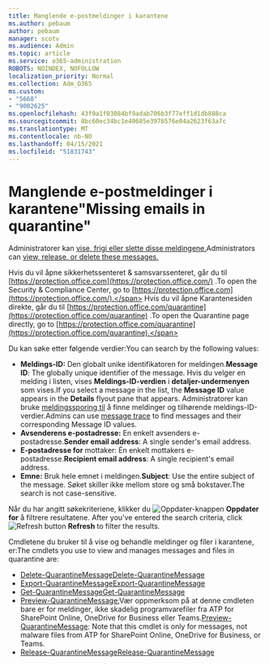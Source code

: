 ```yaml
---
title: Manglende e-postmeldinger i karantene
ms.author: pebaum
author: pebaum
manager: scotv
ms.audience: Admin
ms.topic: article
ms.service: o365-administration
ROBOTS: NOINDEX, NOFOLLOW
localization_priority: Normal
ms.collection: Adm_O365
ms.custom:
- "5668"
- "9002625"
ms.openlocfilehash: 43f9a1f03084bf9adab706b3f77eff1d1db888ca
ms.sourcegitcommit: 8bc60ec34bc1e40685e3976576e04a2623f63a7c
ms.translationtype: MT
ms.contentlocale: nb-NO
ms.lasthandoff: 04/15/2021
ms.locfileid: "51831743"
---
```

# <a name="missing-emails-in-quarantine"></a><span data-ttu-id="ae904-102">Manglende e-postmeldinger i karantene"</span><span class="sxs-lookup"><span data-stu-id="ae904-102">Missing emails in quarantine"</span></span>

<span data-ttu-id="ae904-103">Administratorer kan [vise, frigi eller slette disse meldingene.](https://docs.microsoft.com/microsoft-365/security/office-365-security/manage-quarantined-messages-and-files?view=o365-worldwide)</span><span class="sxs-lookup"><span data-stu-id="ae904-103">Administrators can [view, release, or delete these messages.](https://docs.microsoft.com/microsoft-365/security/office-365-security/manage-quarantined-messages-and-files?view=o365-worldwide)</span></span>

<span data-ttu-id="ae904-104">Hvis du vil åpne sikkerhetssenteret & samsvarssenteret, går du til [https://protection.office.com](https://protection.office.com/) .</span><span class="sxs-lookup"><span data-stu-id="ae904-104">To open the Security & Compliance Center, go to [https://protection.office.com](https://protection.office.com/).</span></span> <span data-ttu-id="ae904-105">Hvis du vil åpne Karantenesiden direkte, går du til [https://protection.office.com/quarantine](https://protection.office.com/quarantine) .</span><span class="sxs-lookup"><span data-stu-id="ae904-105">To open the Quarantine page directly, go to [https://protection.office.com/quarantine](https://protection.office.com/quarantine).</span></span>  

<span data-ttu-id="ae904-106">Du kan søke etter følgende verdier:</span><span class="sxs-lookup"><span data-stu-id="ae904-106">You can search by the following values:</span></span>  

- <span data-ttu-id="ae904-107">**Meldings-ID:** Den globalt unike identifikatoren for meldingen.</span><span class="sxs-lookup"><span data-stu-id="ae904-107">**Message ID**: The globally unique identifier of the message.</span></span> <span data-ttu-id="ae904-108">Hvis du velger en melding i listen, vises  **Meldings-ID-verdien**  i  **detaljer-undermenyen**  som vises.</span><span class="sxs-lookup"><span data-stu-id="ae904-108">If you select a message in the list, the  **Message ID**  value appears in the  **Details**  flyout pane that appears.</span></span> <span data-ttu-id="ae904-109">Administratorer kan bruke [meldingssporing til](https://docs.microsoft.com/microsoft-365/security/office-365-security/message-trace-scc?view=o365-worldwide) å finne meldinger og tilhørende meldings-ID-verdier.</span><span class="sxs-lookup"><span data-stu-id="ae904-109">Admins can use [message trace](https://docs.microsoft.com/microsoft-365/security/office-365-security/message-trace-scc?view=o365-worldwide) to find messages and their corresponding Message ID values.</span></span>
- <span data-ttu-id="ae904-110">**Avsenderens e-postadresse:** En enkelt avsenders e-postadresse.</span><span class="sxs-lookup"><span data-stu-id="ae904-110">**Sender email address**: A single sender's email address.</span></span>
- <span data-ttu-id="ae904-111">**E-postadresse for** mottaker: Én enkelt mottakers e-postadresse.</span><span class="sxs-lookup"><span data-stu-id="ae904-111">**Recipient email address**: A single recipient's email address.</span></span>
- <span data-ttu-id="ae904-112">**Emne:** Bruk hele emnet i meldingen.</span><span class="sxs-lookup"><span data-stu-id="ae904-112">**Subject**: Use the entire subject of the message.</span></span> <span data-ttu-id="ae904-113">Søket skiller ikke mellom store og små bokstaver.</span><span class="sxs-lookup"><span data-stu-id="ae904-113">The search is not case-sensitive.</span></span>

<span data-ttu-id="ae904-114">Når du har angitt søkekriteriene, klikker du ![ Oppdater-knappen ](https://docs.microsoft.com/microsoft-365/media/scc-quarantine-refresh.png?view=o365-worldwide) **Oppdater for** å filtrere resultatene.  </span><span class="sxs-lookup"><span data-stu-id="ae904-114">After you've entered the search criteria, click  ![Refresh button](https://docs.microsoft.com/microsoft-365/media/scc-quarantine-refresh.png?view=o365-worldwide)  **Refresh**  to filter the results.</span></span>

<span data-ttu-id="ae904-115">Cmdletene du bruker til å vise og behandle meldinger og filer i karantene, er:</span><span class="sxs-lookup"><span data-stu-id="ae904-115">The cmdlets you use to view and manages messages and files in quarantine are:</span></span>
- [<span data-ttu-id="ae904-116">Delete-QuarantineMessage</span><span class="sxs-lookup"><span data-stu-id="ae904-116">Delete-QuarantineMessage</span></span>](https://docs.microsoft.com/powershell/module/exchange/delete-quarantinemessage)
- [<span data-ttu-id="ae904-117">Export-QuarantineMessage</span><span class="sxs-lookup"><span data-stu-id="ae904-117">Export-QuarantineMessage</span></span>](https://docs.microsoft.com/powershell/module/exchange/export-quarantinemessage)
- [<span data-ttu-id="ae904-118">Get-QuarantineMessage</span><span class="sxs-lookup"><span data-stu-id="ae904-118">Get-QuarantineMessage</span></span>](https://docs.microsoft.com/powershell/module/exchange/get-quarantinemessage)
- <span data-ttu-id="ae904-119">[Preview-QuarantineMessage:](https://docs.microsoft.com/powershell/module/exchange/preview-quarantinemessage)Vær oppmerksom på at denne cmdleten bare er for meldinger, ikke skadelig programvarefiler fra ATP for SharePoint Online, OneDrive for Business eller Teams.</span><span class="sxs-lookup"><span data-stu-id="ae904-119">[Preview-QuarantineMessage](https://docs.microsoft.com/powershell/module/exchange/preview-quarantinemessage): Note that this cmdlet is only for messages, not malware files from ATP for SharePoint Online, OneDrive for Business, or Teams.</span></span>
- [<span data-ttu-id="ae904-120">Release-QuarantineMessage</span><span class="sxs-lookup"><span data-stu-id="ae904-120">Release-QuarantineMessage</span></span>](https://docs.microsoft.com/powershell/module/exchange/release-quarantinemessage)
